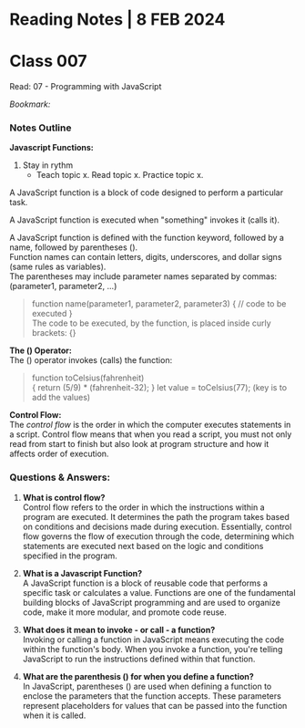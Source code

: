 # **Reading Notes | 8 FEB 2024**

# Class 007

Read: 07 - Programming with JavaScript

*Bookmark:*

### **Notes Outline** 

**Javascript Functions:**

1. Stay in rythm
    - Teach topic x. Read topic x. Practice topic x.  

A JavaScript function is a block of code designed to perform a particular task.  

A JavaScript function is executed when "something" invokes it (calls it).  

A JavaScript function is defined with the function keyword, followed by a name, followed by parentheses ().  
Function names can contain letters, digits, underscores, and dollar signs (same rules as variables).  
The parentheses may include parameter names separated by commas: (parameter1, parameter2, ...)  
  
>function name(parameter1, parameter2, parameter3) {
  // code to be executed
}  
The code to be executed, by the function, is placed inside curly brackets: {}  

**The () Operator:**  
The () operator invokes (calls) the function:

>function toCelsius(fahrenheit)  
{
  return (5/9) * (fahrenheit-32);
}
>let value = toCelsius(77);
(key is to add the values)

**Control Flow:**  
The *control flow* is the order in which the computer executes statements in a script.
Control flow means that when you read a script, you must not only read from start to finish but also look at program structure and how it affects order of execution.  

### **Questions & Answers:**

1. **What is control flow?**  
Control flow refers to the order in which the instructions within a program are executed. It determines the path the program takes based on conditions and decisions made during execution. Essentially, control flow governs the flow of execution through the code, determining which statements are executed next based on the logic and conditions specified in the program.  

2. **What is a Javascript Function?**  
A JavaScript function is a block of reusable code that performs a specific task or calculates a value. Functions are one of the fundamental building blocks of JavaScript programming and are used to organize code, make it more modular, and promote code reuse.  

3. **What does it mean to invoke - or call - a function?**  
Invoking or calling a function in JavaScript means executing the code within the function's body. When you invoke a function, you're telling JavaScript to run the instructions defined within that function.

4. **What are the parenthesis () for when you define a function?**  
In JavaScript, parentheses () are used when defining a function to enclose the parameters that the function accepts. These parameters represent placeholders for values that can be passed into the function when it is called.
